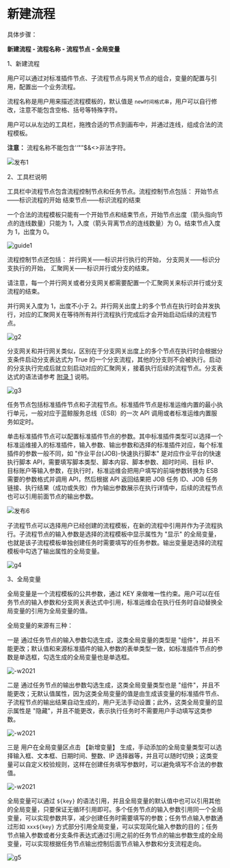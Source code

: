 # 新建流程

具体步骤：

**新建流程 - 流程名称 - 流程节点 - 全局变量**


1、新建流程

用户可以通过对标准插件节点、子流程节点与网关节点的组合，变量的配置与引用，配置出一个业务流程。

流程名称是用户用来描述流程模板的，默认值是 `new时间格式串`，用户可以自行修改，注意不能包含空格、括号等特殊字符。

用户可以从左边的工具栏，拖拽合适的节点到画布中，并通过连线，组成合法的流程模板。

**注意：** 流程名称不能包含'‘"”$&<>非法字符。

![发布1](../assets/发布1.jpg)

2、工具栏说明

工具栏中流程节点包含流程控制节点和任务节点。流程控制节点包括：
开始节点——标识流程的开始
结束节点——标识流程的结束

一个合法的流程模板只能有一个开始节点和结束节点，开始节点出度（箭头指向节点的连线数量）只能为 1，入度（箭头背离节点的连线数量）为 0。结束节点入度为 1，出度为 0。

![guide1](../assets/guide1.png)

流程控制节点还包括：
并行网关——标识并行执行的开始，
分支网关——标识分支执行的开始，
汇聚网关——标识并行或分支的结束。

请注意，每一个并行网关或者分支网关都需要配置一个汇聚网关来标识并行或分支流程的结束。

并行网关入度为 1，出度不小于 2。并行网关出度上的多个节点在执行时会并发执行，对应的汇聚网关在等待所有并行流程执行完成后才会开始启动后续的流程节点。

![g2](../assets/g2.png)

分支网关和并行网关类似，区别在于分支网关出度上的多个节点在执行时会根据分支条件启动分支表达式为 True 的一个分支流程，其他的分支则不会被执行。启动的分支执行完成后就立刻启动对应的汇聚网关，接着执行后续的流程节点。分支表达式的语法请参考 [附录 1](../附录/grammar.md) 说明。

![g3](../assets/g3.png)

任务节点包括标准插件节点和子流程节点。标准插件节点是标准运维内置的最小执行单元，一般对应于蓝鲸服务总线（ESB）的一次 API 调用或者标准运维内置服务如定时。

单击标准插件节点可以配置标准插件节点的参数。其中标准插件类型可以选择一个标准运维接入的标准插件，输入参数、输出参数和选择的标准插件对应，每个标准插件的参数一般不同，如 "作业平台(JOB)-快速执行脚本" 是对应作业平台的快速执行脚本 API，需要填写脚本类型、脚本内容、脚本参数、超时时间、目标 IP、目标账户等输入参数，在执行时，标准运维会把用户填写的前端参数转换为 ESB 需要的参数格式并调用 API，然后根据 API 返回结果把 JOB 任务 ID、JOB 任务链接、执行结果（成功或失败）作为输出参数展示在执行详情中，后续的流程节点也可以引用前面节点的输出参数。

![发布6](../assets/发布6.jpg)

子流程节点可以选择用户已经创建的流程模板，在新的流程中引用并作为子流程执行。子流程节点的输入参数是选择的流程模板中显示属性为 "显示" 的全局变量，也就是该子流程模板单独创建任务时需要填写的任务参数。输出变量是选择的流程模板中勾选了输出属性的全局变量。

![g4](../assets/sops003.png)

3、全局变量

全局变量是一个流程模板的公共参数，通过 KEY 来做唯一性约束。用户可以在任务节点的输入参数和分支网关表达式中引用，标准运维会在执行任务时自动替换全局变量的引用为全局变量的值。

全局变量的来源有三种：

一是 通过任务节点的输入参数勾选生成，这类全局变量的类型是 "组件"，并且不能更改；默认值和来源标准插件的输入参数的表单类型一致，如标准插件节点的参数是单选框，勾选生成的全局变量也是单选框。

![-w2021](../assets/sops004.png)

二是 通过任务节点的输出参数勾选生成，这类全局变量类型也是 "组件"，并且不能更改；无默认值属性，因为这类全局变量的值是由生成该变量的标准插件节点、子流程节点的输出结果自动生成的，用户无法手动设置；此外，这类全局变量的显示属性是 "隐藏"，并且不能更改，表示执行任务时不需要用户手动填写这类参数。

![-w2021](../assets/sops005.png)

三是 用户在全局变量区点击 【新增变量】 生成，手动添加的全局变量类型可以选择输入框、文本框、日期时间、整数、IP 选择器等，并且可以随时切换；这类变量可以自定义校验规则，这样在创建任务填写参数时，可以避免填写不合法的参数值。

![-w2021](../assets/sops006.png)

全局变量可以通过 `${key}` 的语法引用，并且全局变量的默认值中也可以引用其他的全局变量，只要保证无循环引用即可。多个任务节点的输入参数引用同一个全局变量，可以实现参数共享，减少创建任务时需要填写的参数；任务节点输入参数通过形如 `xxx${key}` 方式部分引用全局变量，可以实现简化输入参数的目的；任务节点输入参数或者分支条件表达式通过引用之前的任务节点的输出参数生成的全局变量，可以实现根据任务节点输出控制后面节点输入参数和分支流程走向。

![g5](../assets/sops007.png)

